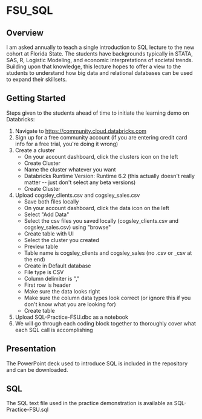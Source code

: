 # FSU_SQL
 
## Overview
I am asked annually to teach a single introduction to SQL lecture to the new cohort at Florida State. The students have backgrounds typically in STATA, SAS, R, Logistic Modeling, and economic interpretations of societal trends. Building upon that knowledge, this lecture hopes to offer a view to the students to understand how big data and relational databases can be used to expand their skillsets. 

## Getting Started
Steps given to the students ahead of time to initiate the learning demo on Databricks:

1. Navigate to https://community.cloud.databricks.com
2. Sign up for a free community account (if you are entering credit card info for a free trial, you're doing it wrong)
3. Create a cluster
    - On your account dashboard, click the clusters icon on the left
    - Create Cluster 
    - Name the cluster whatever you want
    - Databricks Runtime Version: Runtime 6.2 (this actually doesn't really matter -- just don't select any beta versions)
    - Create Cluster
4. Upload cogsley_clients.csv and cogsley_sales.csv
    - Save both files locally
    - On your account dashboard, click the data icon on the left
    - Select "Add Data"
    - Select the csv files you saved locally (cogsley_clients.csv and cogsley_sales.csv) using "browse"
    - Create table with UI
    - Select the cluster you created
    - Preview table
    - Table name is cogsley_clients and cogsley_sales (no .csv or _csv at the end)
    - Create in Default database
    - File type is CSV
    - Column delimiter is ","
    - First row is header
    - Make sure the data looks right
    - Make sure the column data types look correct (or ignore this if you don't know what you are looking for)
    - Create table
5. Upload SQL-Practice-FSU.dbc as a notebook
6. We will go through each coding block together to thoroughly cover what each SQL call is accomplishing

## Presentation
The PowerPoint deck used to introduce SQL is included in the repository and can be downloaded.

## SQL
The SQL text file used in the practice demonstration is available as SQL-Practice-FSU.sql
